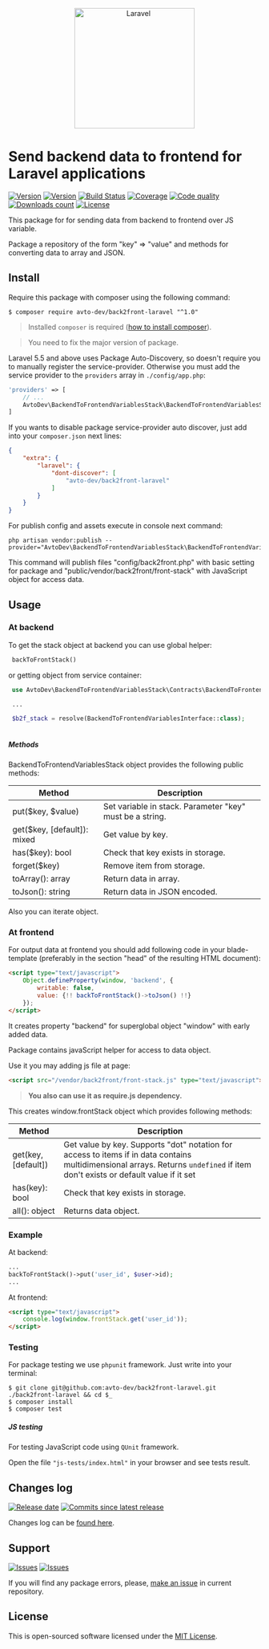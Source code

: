 <p align="center">
  <img src="https://laravel.com/assets/img/components/logo-laravel.svg" alt="Laravel" width="240" />
</p>

# Send backend data to frontend for Laravel applications

[![Version][badge_packagist_version]][link_packagist]
[![Version][badge_php_version]][link_packagist]
[![Build Status][badge_build_status]][link_build_status]
[![Coverage][badge_coverage]][link_coverage]
[![Code quality][badge_code_quality]][link_coverage]
[![Downloads count][badge_downloads_count]][link_packagist]
[![License][badge_license]][link_license]

This package for for sending data from backend to frontend over JS variable.

Package a repository of the form "key" => "value" and methods for converting data to array and JSON.

## Install

Require this package with composer using the following command:

```shell
$ composer require avto-dev/back2front-laravel "^1.0"
```

> Installed `composer` is required ([how to install composer][getcomposer]).

> You need to fix the major version of package.

Laravel 5.5 and above uses Package Auto-Discovery, so doesn't require you to manually register the service-provider. Otherwise you must add the service provider to the `providers` array in `./config/app.php`:

```php
'providers' => [
    // ...
    AvtoDev\BackendToFrontendVariablesStack\BackendToFrontendVariablesStackServiceProvider::class,
]
```

If you wants to disable package service-provider auto discover, just add into your `composer.json` next lines:

```json
{
    "extra": {
        "laravel": {
            "dont-discover": [
                "avto-dev/back2front-laravel"
            ]
        }
    }
}
```
For publish config and assets execute in console next command:
```shell
php artisan vendor:publish --provider="AvtoDev\BackendToFrontendVariablesStack\BackendToFrontendVariablesStackServiceProvider"
```

This command will publish files "config/back2front.php" with basic setting for package and "public/vendor/back2front/front-stack" with JavaScript object for access data.


## Usage

### At backend

To get the stack object at backend you can use global helper:

```php
 backToFrontStack()
```

or getting object from service container:

```php
 use AvtoDev\BackendToFrontendVariablesStack\Contracts\BackendToFrontendVariablesInterface;

 ...

 $b2f_stack = resolve(BackendToFrontendVariablesInterface::class);
 
```

##### Methods

BackendToFrontendVariablesStack object provides the following public methods:

| Method | Description  |
|---|---|
| put($key, $value) | Set variable in stack. Parameter "key" must be a string.  |
| get($key, \[default\]): mixed         |  Get value by key. |
| has($key): bool         | Check that key exists in storage.  |
| forget($key)      | Remove item from storage.  |
| toArray(): array  | Return data in array. |
| toJson(): string  | Return data in JSON encoded. |

Also you can iterate object.

### At frontend

For output data at frontend you should add following code in your blade-template (preferably in the section "head" of the resulting HTML document):

```html
<script type="text/javascript">
    Object.defineProperty(window, 'backend', {
        writable: false,
        value: {!! backToFrontStack()->toJson() !!}
    });
</script>
```

It creates property "backend" for superglobal object "window" with early added data.

Package contains javaScript helper for access to data object.

Use it you may adding js file at page:

```html
<script src="/vendor/back2front/front-stack.js" type="text/javascript"></script>
```


> **You also can use it as require.js dependency.**

This creates window.frontStack object which provides following methods:

| Method | Description  |
|---|---|
| get(key, \[default\])         |  Get value by key. Supports "dot" notation for access to items if in data contains multidimensional arrays.  Returns `undefined` if item don't exists or default value if it set |
| has(key): bool         | Check that key exists in storage.  |
| all(): object         | Returns data object.  |

### Example

At backend:

```php
...
backToFrontStack()->put('user_id', $user->id);
...
```

At frontend:

```html
<script type="text/javascript">
    console.log(window.frontStack.get('user_id'));
</script>
```

### Testing

For package testing we use `phpunit` framework. Just write into your terminal:

```shell
$ git clone git@github.com:avto-dev/back2front-laravel.git ./back2front-laravel && cd $_
$ composer install
$ composer test
```

##### JS testing

For testing JavaScript code using `QUnit` framework.

Open the file `"js-tests/index.html"` in your browser and see tests result.

## Changes log

[![Release date][badge_release_date]][link_releases]
[![Commits since latest release][badge_commits_since_release]][link_commits]

Changes log can be [found here][link_changes_log].

## Support

[![Issues][badge_issues]][link_issues]
[![Issues][badge_pulls]][link_pulls]

If you will find any package errors, please, [make an issue][link_create_issue] in current repository.

## License

This is open-sourced software licensed under the [MIT License][link_license].

[badge_packagist_version]:https://img.shields.io/packagist/v/avto-dev/back2front-laravel.svg?style=flat-square&maxAge=180
[badge_php_version]:https://img.shields.io/packagist/php-v/avto-dev/back2front-laravel.svg?style=flat-square&longCache=true
[badge_build_status]:https://img.shields.io/scrutinizer/build/g/avto-dev/back2front-laravel.svg?style=flat-square&maxAge=180&logo=scrutinizer
[badge_code_quality]:https://img.shields.io/scrutinizer/g/avto-dev/back2front-laravel.svg?style=flat-square&maxAge=180
[badge_coverage]:https://img.shields.io/scrutinizer/coverage/g/avto-dev/back2front-laravel.svg?style=flat-square&maxAge=180
[badge_downloads_count]:https://img.shields.io/packagist/dt/avto-dev/back2front-laravel.svg?style=flat-square&maxAge=180
[badge_license]:https://img.shields.io/packagist/l/avto-dev/back2front-laravel.svg?style=flat-square&longCache=true
[badge_release_date]:https://img.shields.io/github/release-date/avto-dev/back2front-laravel.svg?style=flat-square&maxAge=180
[badge_commits_since_release]:https://img.shields.io/github/commits-since/avto-dev/back2front-laravel/latest.svg?style=flat-square&maxAge=180
[badge_issues]:https://img.shields.io/github/issues/avto-dev/back2front-laravel.svg?style=flat-square&maxAge=180
[badge_pulls]:https://img.shields.io/github/issues-pr/avto-dev/back2front-laravel.svg?style=flat-square&maxAge=180
[link_releases]:https://github.com/avto-dev/back2front-laravel/releases
[link_packagist]:https://packagist.org/packages/avto-dev/back2front-laravel
[link_build_status]:https://scrutinizer-ci.com/g/avto-dev/back2front-laravel/build-status/master
[link_coverage]:https://scrutinizer-ci.com/g/avto-dev/back2front-laravel/?branch=master
[link_changes_log]:https://github.com/avto-dev/back2front-laravel/blob/master/CHANGELOG.md
[link_issues]:https://github.com/avto-dev/back2front-laravel/issues
[link_create_issue]:https://github.com/avto-dev/back2front-laravel/issues/new/choose
[link_commits]:https://github.com/avto-dev/back2front-laravel/commits
[link_pulls]:https://github.com/avto-dev/back2front-laravel/pulls
[link_license]:https://github.com/avto-dev/back2front-laravel/blob/master/LICENSE
[getcomposer]:https://getcomposer.org/download/
